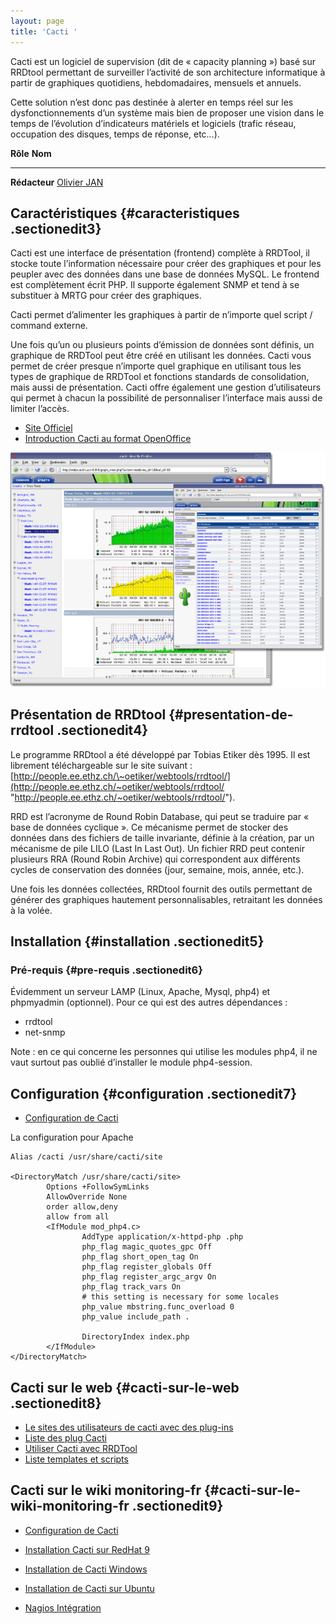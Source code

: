 ```yaml
---
layout: page
title: 'Cacti '
---
```


Cacti est un logiciel de supervision (dit de « capacity planning ») basé
sur RRDtool permettant de surveiller l’activité de son architecture
informatique à partir de graphiques quotidiens, hebdomadaires, mensuels
et annuels.

Cette solution n’est donc pas destinée à alerter en temps réel sur les
dysfonctionnements d’un système mais bien de proposer une vision dans le
temps de l’évolution d’indicateurs matériels et logiciels (trafic
réseau, occupation des disques, temps de réponse, etc…).

  **Rôle**        **Nom**
  --------------- ------------------------------------------------------------------------------------------------------------------------------------------
  **Rédacteur**   [Olivier JAN](http://www.monitoring-fr.org/community/members/olivier-jan/ "http://www.monitoring-fr.org/community/members/olivier-jan/")

Caractéristiques {#caracteristiques .sectionedit3}
----------------

Cacti est une interface de présentation (frontend) complète à RRDTool,
il stocke toute l’information nécessaire pour créer des graphiques et
pour les peupler avec des données dans une base de données MySQL. Le
frontend est complètement écrit PHP. Il supporte également SNMP et tend
à se substituer à MRTG pour créer des graphiques.

Cacti permet d’alimenter les graphiques à partir de n’importe quel
script / command externe.

Une fois qu’un ou plusieurs points d’émission de données sont définis,
un graphique de RRDTool peut être créé en utilisant les données. Cacti
vous permet de créer presque n’importe quel graphique en utilisant tous
les types de graphique de RRDTool et fonctions standards de
consolidation, mais aussi de présentation. Cacti offre également une
gestion d’utilisateurs qui permet à chacun la possibilité de
personnaliser l’interface mais aussi de limiter l’accès.

-   [Site Officiel](http://www.cacti.net/ "http://www.cacti.net/")
-   [Introduction Cacti au format
    OpenOffice](../assets/media/cacti/20050627_introduction_cacti.sxw "cacti:20050627_introduction_cacti.sxw")

[![](../assets/media/cacti/cacti.png)](../_detail/cacti/cacti.png@id=cacti%253Astart.html "cacti:cacti.png")

Présentation de RRDtool {#presentation-de-rrdtool .sectionedit4}
-----------------------

Le programme RRDtool a été développé par Tobias Etiker dès 1995. Il est
librement téléchargeable sur le site suivant :
[http://people.ee.ethz.ch/\~oetiker/webtools/rrdtool/](http://people.ee.ethz.ch/~oetiker/webtools/rrdtool/ "http://people.ee.ethz.ch/~oetiker/webtools/rrdtool/").

RRD est l’acronyme de Round Robin Database, qui peut se traduire par «
base de données cyclique ». Ce mécanisme permet de stocker des données
dans des fichiers de taille invariante, définie à la création, par un
mécanisme de pile LILO (Last In Last Out). Un fichier RRD peut contenir
plusieurs RRA (Round Robin Archive) qui correspondent aux différents
cycles de conservation des données (jour, semaine, mois, année, etc.).

Une fois les données collectées, RRDtool fournit des outils permettant
de générer des graphiques hautement personnalisables, retraitant les
données à la volée.

Installation {#installation .sectionedit5}
------------

### Pré-requis {#pre-requis .sectionedit6}

Évidemment un serveur LAMP (Linux, Apache, Mysql, php4) et phpmyadmin
(optionnel). Pour ce qui est des autres dépendances :

-   rrdtool
-   net-snmp

Note : en ce qui concerne les personnes qui utilise les modules php4, il
ne vaut surtout pas oublié d’installer le module php4-session.

Configuration {#configuration .sectionedit7}
-------------

-   [Configuration de Cacti](configuration.html "cacti:configuration")

La configuration pour Apache

~~~
Alias /cacti /usr/share/cacti/site

<DirectoryMatch /usr/share/cacti/site>
        Options +FollowSymLinks
        AllowOverride None
        order allow,deny
        allow from all
        <IfModule mod_php4.c>
                AddType application/x-httpd-php .php
                php_flag magic_quotes_gpc Off
                php_flag short_open_tag On
                php_flag register_globals Off
                php_flag register_argc_argv On
                php_flag track_vars On
                # this setting is necessary for some locales
                php_value mbstring.func_overload 0
                php_value include_path .

                DirectoryIndex index.php
        </IfModule>
</DirectoryMatch>
~~~

Cacti sur le web {#cacti-sur-le-web .sectionedit8}
----------------

-   [Le sites des utilisateurs de cacti avec des
    plug-ins](http://cactiusers.org/ "http://cactiusers.org/")
-   [Liste des plug
    Cacti](http://www.debianhelp.co.uk/cactiplugins.htm "http://www.debianhelp.co.uk/cactiplugins.htm")
-   [Utiliser Cacti avec
    RRDTool](http://docs.cacti.net/node/75 "http://docs.cacti.net/node/75")
-   [Liste templates et
    scripts](http://forums.cacti.net/about15067.html "http://forums.cacti.net/about15067.html")

Cacti sur le wiki monitoring-fr {#cacti-sur-le-wiki-monitoring-fr .sectionedit9}
-------------------------------

-   [Configuration de Cacti](configuration.html "cacti:configuration")
-   [Installation Cacti sur RedHat
    9](redhat-install.html "cacti:redhat-install")
-   [Installation de Cacti
    Windows](windows-install.html "cacti:windows-install")
-   [Installation de Cacti sur
    Ubuntu](ubuntu-install.html "cacti:ubuntu-install")

-   [Nagios
    Intégration](../nagios/integration/npc.html "nagios:integration:npc")